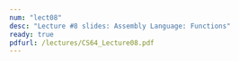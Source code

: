 ```yaml
---
num: "lect08"
desc: "Lecture #8 slides: Assembly Language: Functions"
ready: true
pdfurl: /lectures/CS64_Lecture08.pdf
---
```


